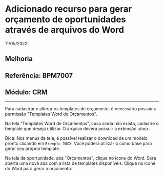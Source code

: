 # Adicionado recurso para gerar orçamento de oportunidades através de arquivos do Word
11/05/2022
## Melhoria
## Referência: BPM7007
## Módulo: CRM
***

Para cadastrar e alterar os templates de orçamento, é necessário possuir a permissão "Templates Word de Orçamentos".

Na tela "Templates Word de Orçamentos", caso ainda não exista, cadastre o template que deseja utilizar. O arquivo deverá possuir a extensão .docx.

Dica: Nos menus da tela, é possível realizar o download de um modelo pronto clicando em `Exemplo DOCX`. Você poderá utilizá-lo como base para gerar seu próprio template.

Na tela da oportunidade, aba "Orçamentos", clique no ícone do Word. Será aberta uma nova aba com a lista de templates disponíveis. Clique no ícone do Word para gerar o orçamento.